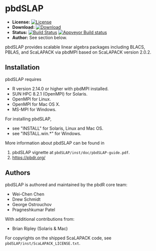 # pbdSLAP

* **License:** [![License](http://img.shields.io/badge/license-MPL%202-orange.svg?style=flat)](https://www.mozilla.org/MPL/2.0/)
* **Download:** [![Download](http://cranlogs.r-pkg.org/badges/pbdSLAP)](https://cran.r-project.org/package=pbdSLAP)
* **Status:** [![Build Status](https://gitlab.com/snoweye/pbdSLAP/badges/master/pipeline.svg)](https://gitlab.com/snoweye/pbdSLAP/-/commits/master) [![Appveyor Build status](https://ci.appveyor.com/api/projects/status/32r7s2skrgm9ubva?svg=true)](https://ci.appveyor.com/project/snoweye/pbdSLAP)
* **Author:** See section below.


pbdSLAP provides scalable linear algebra packages including BLACS, PBLAS, and
ScaLAPACK via pbdMPI based on ScaLAPACK version 2.0.2.



## Installation

pbdSLAP requires

- R version 2.14.0 or higher with pbdMPI installed.
- SUN HPC 8.2.1 (OpenMPI) for Solaris.
- OpenMPI for Linux.
- OpenMPI for Mac OS X.
- MS-MPI for Windows.

For installing pbdSLAP, 

- see "INSTALL" for Solaris, Linux and Mac OS.
- see "INSTALL.win.*" for Windows.

More information about pbdSLAP can be found in

1. pbdSLAP vignette at `pbdSLAP/inst/doc/pbdSLAP-guide.pdf`.
2. https://pbdr.org/



## Authors

pbdSLAP is authored and maintained by the pbdR core team:
* Wei-Chen Chen
* Drew Schmidt
* George Ostrouchov
* Pragneshkumar Patel

With additional contributions from:
* Brian Ripley (Solaris & Mac)

For copyrights on the shipped ScaLAPACK code, see
`pbdSLAP/inst/ScaLAPACK_LICENSE.txt`.

